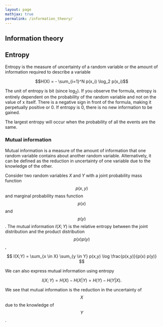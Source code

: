 ```yaml
---
layout: page
mathjax: true
permalink: /information_theory/
---
```


## Information theory


## Entropy
Entropy is the measure of uncertainty of a random variable or the amount of information required to describe a variable


$$H(X) = - \sum_{i=1}^N p(x_i) \log_2 p(x_i)$$

The unit of entropy is bit (since $\log_2$). If you observe the formula, entropy is entirely dependent on the probability of the random variable and not on the value of x itself. There is a negative sign in front of the formula, making it perpetually positive or 0. If entropy is 0, there is no new information to be gained.

The largest entropy will occur when the probability of all the events are the same. 

### Mutual information

Mutual information is a measure of the amount of information that one random variable contains about another random variable. Alternatively, it can be defined as the reduction in uncertainty of one variable due to the knowledge of the other. 

Consider two random variables $X$ and $Y$ with a joint probability mass function $$p(x,y)$$ and marginal probability mass function $$p(x)$$ and $$p(y)$$. The mutual information $I(X;Y)$ is the relative entropy between the joint distribution and the product distribution $$p(x) p(y)$$,

$$
    I(X;Y) = \sum_{x \in X} \sum_{y \in Y} p(x,y) \log \frac{p(x,y)}{p(x) p(y)}
$$

We can also express mutual information using entropy

$$
    I(X;Y) = H(X) - H(X|Y) = H(Y) - H(Y|X).
$$

We see that mutual information is the reduction in the uncertainty of $$X$$ due to the knowledge of $$Y$$. 

